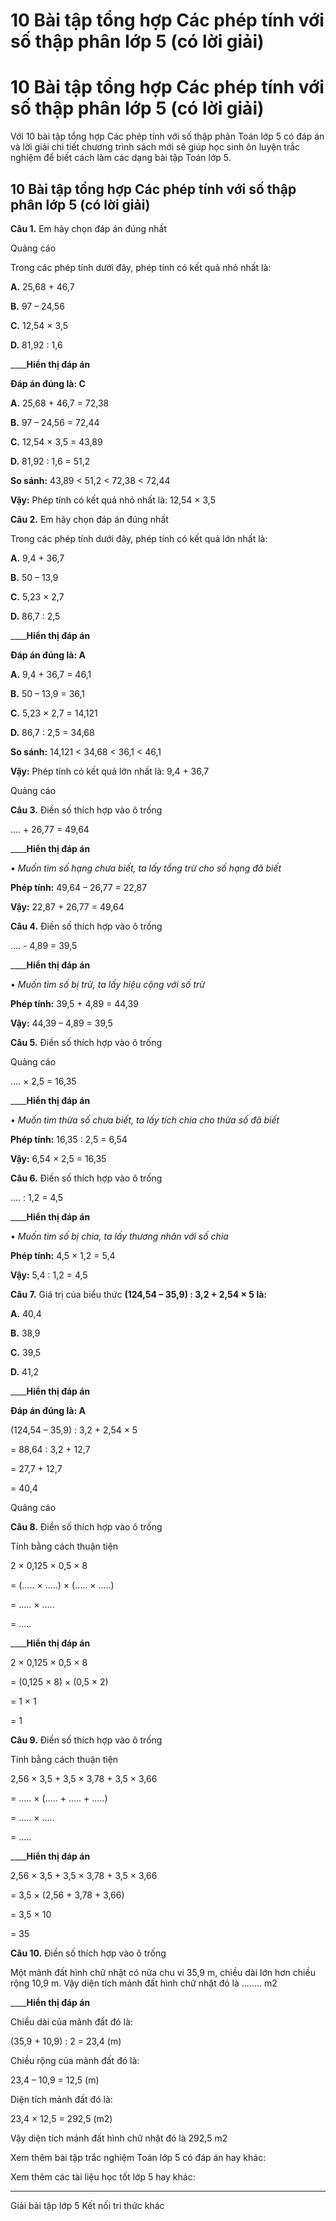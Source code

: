 # 10 Bài tập tổng hợp Các phép tính với số thập phân lớp 5 (có lời giải)

# 10 Bài tập tổng hợp Các phép tính với số thập phân lớp 5 (có lời giải)

Với 10 bài tập tổng hợp Các phép tính với số thập phân Toán lớp 5 có đáp án và lời giải chi tiết chương trình sách mới sẽ giúp học sinh ôn luyện trắc nghiệm để biết cách làm các dạng bài tập Toán lớp 5.

## 10 Bài tập tổng hợp Các phép tính với số thập phân lớp 5 (có lời giải)

**Câu 1.** Em hãy chọn đáp án đúng nhất

Quảng cáo

Trong các phép tính dưới đây, phép tính có kết quả nhỏ nhất là:

**A.** 25,68 + 46,7

**B.** 97 – 24,56

**C.** 12,54 × 3,5

**D.** 81,92 : 1,6

____**Hiển thị đáp án**

**Đáp án đúng là: C**

**A.** 25,68 + 46,7 = 72,38

**B.** 97 – 24,56 = 72,44

**C.** 12,54 × 3,5 = 43,89

**D.** 81,92 : 1,6 = 51,2

**So sánh:** 43,89 < 51,2 < 72,38 < 72,44

**Vậy:** Phép tính có kết quả nhỏ nhất là: 12,54 × 3,5

**Câu 2.** Em hãy chọn đáp án đúng nhất

Trong các phép tính dưới đây, phép tính có kết quả lớn nhất là:

**A.** 9,4 + 36,7

**B.** 50 – 13,9

**C.** 5,23 × 2,7

**D.** 86,7 : 2,5

____**Hiển thị đáp án**

**Đáp án đúng là: A**

**A.** 9,4 + 36,7 = 46,1

**B.** 50 – 13,9 = 36,1

**C.** 5,23 × 2,7 = 14,121

**D.** 86,7 : 2,5 = 34,68

**So sánh:** 14,121 < 34,68 < 36,1 < 46,1

**Vậy:** Phép tính có kết quả lớn nhất là: 9,4 + 36,7

Quảng cáo

**Câu 3.** Điền số thích hợp vào ô trống

.... + 26,77 = 49,64

____**Hiển thị đáp án**

• _Muốn tìm số hạng chưa biết, ta lấy tổng trừ cho số hạng đã biết_

**Phép tính:** 49,64 – 26,77 = 22,87

**Vậy:** 22,87 \+ 26,77 = 49,64

**Câu 4.** Điền số thích hợp vào ô trống

.... - 4,89 = 39,5

____**Hiển thị đáp án**

• _Muốn tìm số bị trừ, ta lấy hiệu cộng với số trừ_

**Phép tính:** 39,5 + 4,89 = 44,39

**Vậy:** 44,39 – 4,89 = 39,5

**Câu 5.** Điền số thích hợp vào ô trống

Quảng cáo

.... × 2,5 = 16,35

____**Hiển thị đáp án**

• _Muốn tìm thừa số chưa biết, ta lấy tích chia cho thừa số đã biết_

**Phép tính:** 16,35 : 2,5 = 6,54

**Vậy:** 6,54 × 2,5 = 16,35

**Câu 6.** Điền số thích hợp vào ô trống

.... : 1,2 = 4,5

____**Hiển thị đáp án**

• _Muốn tìm số bị chia, ta lấy thương nhân với số chia_

**Phép tính:** 4,5 × 1,2 = 5,4

**Vậy:** 5,4 : 1,2 = 4,5

**Câu 7.** Giá trị của biểu thức **(124,54 – 35,9) : 3,2 + 2,54 × 5 là:**

**A.** 40,4

**B.** 38,9

**C.** 39,5

**D.** 41,2

____**Hiển thị đáp án**

**Đáp án đúng là: A**

(124,54 – 35,9) : 3,2 + 2,54 × 5

= 88,64 : 3,2 + 12,7

= 27,7 + 12,7

= 40,4

Quảng cáo

**Câu 8.** Điền số thích hợp vào ô trống

Tính bằng cách thuận tiện

2 × 0,125 × 0,5 × 8

= (..... × .....) × (..... × .....)

= ..... × .....

= .....

____**Hiển thị đáp án**

2 × 0,125 × 0,5 × 8

= (0,125 × 8) × (0,5 × 2)

= 1 × 1

= 1

**Câu 9.** Điền số thích hợp vào ô trống

Tính bằng cách thuận tiện

2,56 × 3,5 + 3,5 × 3,78 + 3,5 × 3,66

= ..... × (..... + ..... + .....)

= ..... × .....

= .....

____**Hiển thị đáp án**

2,56 × 3,5 + 3,5 × 3,78 + 3,5 × 3,66

= 3,5 × (2,56 \+ 3,78 \+ 3,66)

= 3,5 × 10

= 35

**Câu 10.** Điền số thích hợp vào ô trống

Một mảnh đất hình chữ nhật có nửa chu vi 35,9 m, chiều dài lớn hơn chiều rộng 10,9 m. Vậy diện tích mảnh đất hình chữ nhật đó là ........ m2

____**Hiển thị đáp án**

Chiều dài của mảnh đất đó là:

(35,9 + 10,9) : 2 = 23,4 (m)

Chiều rộng của mảnh đất đó là:

23,4 – 10,9 = 12,5 (m)

Diện tích mảnh đất đó là:

23,4 × 12,5 = 292,5 (m2)

Vậy diện tích mảnh đất hình chữ nhật đó là 292,5 m2

Xem thêm bài tập trắc nghiệm Toán lớp 5 có đáp án hay khác:

Xem thêm các tài liệu học tốt lớp 5 hay khác:

* * *

Giải bài tập lớp 5 Kết nối tri thức khác
